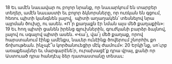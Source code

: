 18 Եւ ամէն նաւավար ու բոլոր նրանք, որ նաւարկում են տարբեր տեղեր, ամէն նաւաստի եւ բոլոր ձկնորսները, որ ուռկան են գցում, հեռու պիտի կանգնեն լալով,  պիտի աղաղակեն՝ տեսնելով նրա այրման ծուխը, ու ասեն. «Ո՞ր քաղաքն էր նման այս մեծ քաղաքին»: 19 Եւ հող պիտի ցանեն իրենց գլուխներին, գուժկանի բարձր ձայնով, լալով ու սգալով պիտի ասեն. «Վա՜յ, վա՜յ մեծ քաղաք, որով հարստանում էինք ամէնքս, նաւեր ունէինք ծովերում շնորհիւ քո ճոխութեան. ինչպէ՞ս կործանուեցիր մէկ ժամում»:
20 Երկի՛նք, սո՛ւրբ առաքեալներ եւ մարգարէնե՛ր, ուրախացէ՛ք դրա վրայ, քանի որ Աստուած դրա հանդէպ ձեր դատաստանը տեսաւ:
